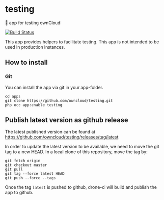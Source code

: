 # testing
🔧 app for testing ownCloud

[![Build Status](https://drone.owncloud.com/api/badges/owncloud/testing/status.svg?branch=master)](https://drone.owncloud.com/owncloud/testing)

This app provides helpers to facilitate testing. This app is not intended to be used in production instances.

## How to install

### Git

You can install the app via git in your app-folder.

```
cd apps
git clone https://github.com/owncloud/testing.git
php occ app:enable testing
```


## Publish latest version as github release

The latest published version can be found at https://github.com/owncloud/testing/releases/tag/latest

In order to update the latest version to be available, we need to move the git tag to a new HEAD.
In a local clone of this repository, move the tag by:

```
git fetch origin
git checkout master
git pull
git tag --force latest HEAD
git push --force --tags
```


Once the tag `latest` is pushed to github, drone-ci will build and publish the app to github.
